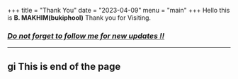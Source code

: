 +++
title = "Thank You"
date = "2023-04-09"
menu = "main"
+++
 Hello this is **B. MAKHIM(bukiphool)**
Thank you for Visiting.
### [*Do not forget to follow me for new updates !!*](https://x.com/biochemicalmind)
---
gi This is end of the page  
---


